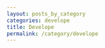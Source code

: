 ```yaml
---
layout: posts_by_category
categories: develope
title: Develope
permalink: /category/develope
---
```

